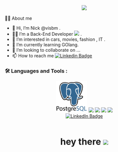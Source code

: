
<div id="header" align="center">  
  <img src="https://media.giphy.com/media/qgQUggAC3Pfv687qPC/giphy.gif" width="500"/>
</div>

👨‍💻 About me
- 👋 Hi, I’m Nick @visbm .
- 👨‍🎓 I’m a Back-End Developer <img src="https://media.giphy.com/media/WUlplcMpOCEmTGBtBW/giphy.gif" width="30"> .
- 👀 I’m interested in cars, movies, fashion , IT .
- 🌱 I’m currently learning GOlang.
- 💞️ I’m looking to collaborate on ...
- 📫 How to reach me [![Linkedin Badge](https://img.shields.io/badge/-samohvalovnikita-blue?style=flat&logo=Linkedin&logoColor=white)](https://www.linkedin.com/in/samohvalovnikita)
### :hammer_and_wrench: Languages and Tools :
<div id="header" align="center">
  <img src="https://github.com/devicons/devicon/blob/master/icons/postgresql/postgresql-original-wordmark.svg" width="100"/> 
  <img src="https://upload.wikimedia.org/wikipedia/commons/thumb/0/05/Go_Logo_Blue.svg/1200px-Go_Logo_Blue.svg.png" width="200"/> 
  <img src="https://media.giphy.com/media/du3J3cXyzhj75IOgvA/giphy.gif" width="100"/>  
  <img src="https://timeweb.com/ru/community/article/8c/8cff847e5476455166bc8e4fc0778338.png" width="200"/> 
  <img src="https://res.cloudinary.com/postman/image/upload/t_team_logo/v1629869194/team/2893aede23f01bfcbd2319326bc96a6ed0524eba759745ed6d73405a3a8b67a8" width="100"/> 
</div>
<!---
visbm/visbm is a ✨ special ✨ repository because its `README.md` (this file) appears on your GitHub profile.
You can click the Preview link to take a look at your changes.
--->

<div id="badges" align="center">
  <a href="https://www.linkedin.com/in/samohvalovnikita">
    <img src="https://img.shields.io/badge/LinkedIn-blue?style=for-the-badge&logo=linkedin&logoColor=white" alt="LinkedIn Badge"/>
  </a> 
</div>
<div align="center">
<img src="https://komarev.com/ghpvc/?username=visbm&style=flat-square&color=blue" alt="" align="center"/>
</div>
<h1 align="center">
  hey there
  <img src="https://media.giphy.com/media/hvRJCLFzcasrR4ia7z/giphy.gif" width="0.1px"/>
</h1>
